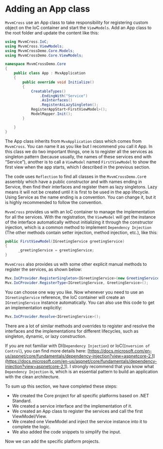 # Adding an App class

`MvvmCross` use an App class to take responsibility for registering custom object on the IoC container and start the `ViewModels`. Add an App class to the root folder and update the content like this:

```csharp
using MvvmCross.IoC;
using MvvmCross.ViewModels;
using MvvmCrossDemo.Core.Models;
using MvvmCrossDemo.Core.ViewModels;

namespace MvvmCrossDemo.Core
{
    public class App : MvxApplication
    {
        public override void Initialize()
        {
            CreatableTypes()
                .EndingWith("Service")
                .AsInterfaces()
                .RegisterAsLazySingleton();
            RegisterAppStart<FirstViewModel>();
            ModelMapper.Init();
        }

    }
}
```

The App class inherits from `MvxApplication` class which comes from `MvvmCross`. You can name it as you like but I recommend you call it App. In this class we do two important things, one is to register all the services as singleton pattern \(because usually, the names of these services end with “Service”\), another is to call a `ViewModel` named `FirstViewModel` to show the first view when the app starts, which I described in the previous section.

The code uses `Reflection` to find all classes in the `MvvmCrossDemo.Cor`e assembly which have a public constructor and with names ending in Service, then find their interfaces and register them as lazy singletons. Lazy means it will not be created until it is first to be used in the app lifecycle. Using Service as the name ending is a convention. You can change it, but it is highly recommended to follow the convention.

`MvvmCross` provides us with an IoC container to manage the implementation for all the services. With the registration, the `ViewModel` will get the instance of the interface automatically without initializing it through the constructor injection, which is a common method to implement `Dependency Injection` \(The other methods contain setter injection, method injection, etc.\), like this:

```csharp
public FirstViewModel(IGreetingService greetingService)
{
      _greetingService = greetingService;
}
```

`MvvmCross` also provides us with some other explicit manual methods to register the services, as shown below:

```csharp
Mvx.IoCProvider.RegisterSingleton<IGreetingService>(new GreetingService());
Mvx.IoCProvider.RegisterType<IGreetingService, GreetingService>();
```

You can choose one way you like. Now whenever you need to use an `IGreetingService` reference, the IoC container will create an `IGreetingService` instance automatically. You can also use this code to get an implementation explicitly:

```csharp
Mvx.IoCProvider.Resolve<IGreetingService>();
```

There are a lot of similar methods and overrides to register and resolve the interfaces and the implementations for different lifecycles, such as singleton, dynamic, or lazy construction.

If you are not familiar with DI\(`Dependency Injection`\) or IoC\(`Inversion of Control`\), you can find more details here: [https://docs.microsoft.com/en-us/aspnet/core/fundamentals/dependency-injection?view=aspnetcore-2.1](https://docs.microsoft.com/en-us/aspnet/core/fundamentals/dependency-injection?view=aspnetcore-2.1). I strongly recommend that you know what `Dependency Injection` is, which is an essential pattern to build an application with the clean architecture.

To sum up this section, we have completed these steps:

* We created the Core project for all specific platforms based on .NET Standard.
* We created a service interface and the implementation of it.
* We created an App class to register the services and call the first ViewModel/View.
* We created one ViewModel and inject the service instance into it to complete the logic.
* We also added the code snippets to simplify the input.

Now we can add the specific platform projects.

